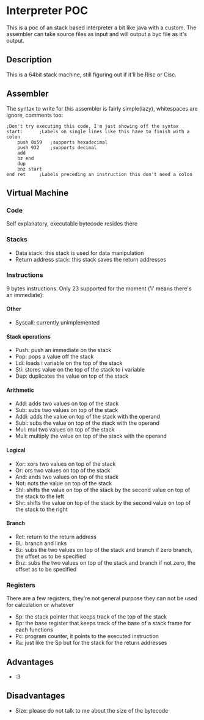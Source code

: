 # Interpreter POC

This is a poc of an stack based interpreter a bit like java with a custom. The assembler can take source files as input and will output a byc file as it's output.

## Description

This is a 64bit stack machine, still figuring out if it'll be Risc or Cisc.

## Assembler

The syntax to write for this assembler is fairly simple(lazy), whitespaces are ignore, comments too:

```
;Don't try executing this code, I'm just showing off the syntax
start: 		;Labels on single lines like this have to finish with a colon
	push 0x59	;supports hexadecimal
    push 932	;supports decimal
    add
    bz end		
    dup
    bnz start
end ret		;Labels preceding an instruction this don't need a colon
```

## Virtual Machine

### Code

Self explanatory, executable bytecode resides there

### Stacks

- Data stack: this stack is used for data manipulation
- Return address stack: this stack saves the return addresses

### Instructions

9 bytes instructions. Only 23 supported for the moment ('i' means there's an immediate):

#### Other
- Syscall: currently unimplemented

#### Stack operations
- Push: push an immediate on the stack
- Pop: pops a value off the stack
- Ldi: loads i variable on the top of the stack
- Sti: stores value on the top of the stack to i variable
- Dup: duplicates the value on top of the stack

#### Arithmetic
- Add: adds two values on top of the stack
- Sub: subs two values on top of the stack
- Addi: adds the value on top of the stack with the operand
- Subi: subs the value on top of the stack with the operand
- Mul: mul two values on top of the stack
- Muli: multiply the value on top of the stack with the operand

#### Logical
- Xor: xors two values on top of the stack
- Or: ors two values on top of the stack
- And: ands two values on top of the stack
- Not: nots the value on top of the stack
- Shl: shifts the value on top of the stack by the second value on top of the stack to the left
- Shr: shifts the value on top of the stack by the second value on top of the stack to the right

#### Branch
- Ret: return to the return address
- BL: branch and links
- Bz: subs the two values on top of the stack and branch if zero branch, the offset as to be specified
- Bnz: subs the two values on top of the stack and branch if not zero, the offset as to be specified

### Registers

There are a few registers, they're not general purpose they can not be used for calculation or whatever

- Sp: the stack pointer that keeps track of the top of the stack
- Bp: the base register that keeps track of the base of a stack frame for each functions
- Pc: program counter, it points to the executed instruction
- Ra: just like the Sp but for the stack for the return addresses

## Advantages
- :3

## Disadvantages
- Size: please do not talk to me about the size of the bytecode